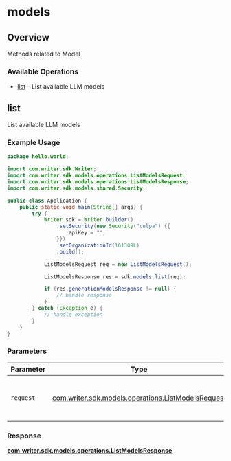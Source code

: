 # models

## Overview

Methods related to Model

### Available Operations

* [list](#list) - List available LLM models

## list

List available LLM models

### Example Usage

```java
package hello.world;

import com.writer.sdk.Writer;
import com.writer.sdk.models.operations.ListModelsRequest;
import com.writer.sdk.models.operations.ListModelsResponse;
import com.writer.sdk.models.shared.Security;

public class Application {
    public static void main(String[] args) {
        try {
            Writer sdk = Writer.builder()
                .setSecurity(new Security("culpa") {{
                    apiKey = "";
                }})
                .setOrganizationId(161309L)
                .build();

            ListModelsRequest req = new ListModelsRequest();            

            ListModelsResponse res = sdk.models.list(req);

            if (res.generationModelsResponse != null) {
                // handle response
            }
        } catch (Exception e) {
            // handle exception
        }
    }
}
```

### Parameters

| Parameter                                                                                          | Type                                                                                               | Required                                                                                           | Description                                                                                        |
| -------------------------------------------------------------------------------------------------- | -------------------------------------------------------------------------------------------------- | -------------------------------------------------------------------------------------------------- | -------------------------------------------------------------------------------------------------- |
| `request`                                                                                          | [com.writer.sdk.models.operations.ListModelsRequest](../../models/operations/ListModelsRequest.md) | :heavy_check_mark:                                                                                 | The request object to use for the request.                                                         |


### Response

**[com.writer.sdk.models.operations.ListModelsResponse](../../models/operations/ListModelsResponse.md)**

